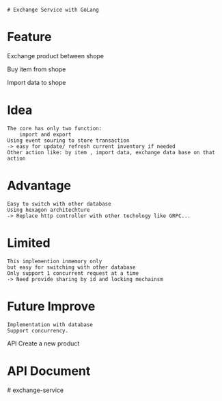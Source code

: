     # Exchange Service with GoLang

# Feature

Exchange product between shope

Buy item from shope 
 
Import data to shope

# Idea
    The core has only two function:
        import and export
    Using event souring to store transaction 
    -> easy for update/ refresh current inventory if needed
    Other action like: by item , import data, exchange data base on that action
    
# Advantage
    Easy to switch with other database
    Using hexagon architechture
    -> Replace http controller with other techology like GRPC... 
    
# Limited
    This implemention inmemory only 
    but easy for switching with other database
    Only support 1 concurrent request at a time
    -> Need provide sharing by id and locking mechainsm

    
# Future Improve
    Implementation with database
    Support concurrency.

API Create a new product

# API Document
#   e x c h a n g e - s e r v i c e  
 